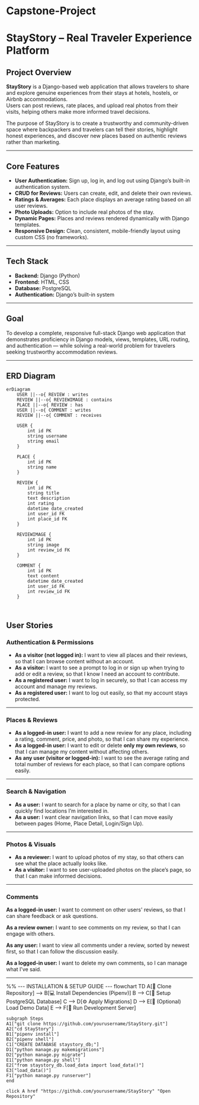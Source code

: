 # Capstone-Project

# StayStory – Real Traveler Experience Platform

## Project Overview
**StayStory** is a Django-based web application that allows travelers to share and explore genuine experiences from their stays at hotels, hostels, or Airbnb accommodations.  
Users can post reviews, rate places, and upload real photos from their visits, helping others make more informed travel decisions.  

The purpose of StayStory is to create a trustworthy and community-driven space where backpackers and travelers can tell their stories, highlight honest experiences, and discover new places based on authentic reviews rather than marketing.

---

## Core Features
- **User Authentication:** Sign up, log in, and log out using Django’s built-in authentication system.  
- **CRUD for Reviews:** Users can create, edit, and delete their own reviews.  
- **Ratings & Averages:** Each place displays an average rating based on all user reviews.  
- **Photo Uploads:** Option to include real photos of the stay.  
- **Dynamic Pages:** Places and reviews rendered dynamically with Django templates.  
- **Responsive Design:** Clean, consistent, mobile-friendly layout using custom CSS (no frameworks).  

---

## Tech Stack
- **Backend:** Django (Python)  
- **Frontend:** HTML, CSS  
- **Database:** PostgreSQL  
- **Authentication:** Django’s built-in system  

---

## Goal
To develop a complete, responsive full-stack Django web application that demonstrates proficiency in Django models, views, templates, URL routing, and authentication — while solving a real-world problem for travelers seeking trustworthy accommodation reviews.

---





## ERD Diagram



```mermaid
erDiagram
    USER ||--o{ REVIEW : writes
    REVIEW ||--o{ REVIEWIMAGE : contains
    PLACE ||--o{ REVIEW : has
    USER ||--o{ COMMENT : writes
    REVIEW ||--o{ COMMENT : receives

    USER {
        int id PK
        string username
        string email
    }

    PLACE {
        int id PK
        string name
    }

    REVIEW {
        int id PK
        string title
        text description
        int rating
        datetime date_created
        int user_id FK
        int place_id FK
    }

    REVIEWIMAGE {
        int id PK
        string image
        int review_id FK
    }

    COMMENT {
        int id PK
        text content
        datetime date_created
        int user_id FK
        int review_id FK
    }



```````



## User Stories

### Authentication & Permissions
- **As a visitor (not logged in):** I want to view all places and their reviews, so that I can browse content without an account.
- **As a visitor:** I want to see a prompt to log in or sign up when trying to add or edit a review, so that I know I need an account to contribute.
- **As a registered user:** I want to log in securely, so that I can access my account and manage my reviews.
- **As a registered user:** I want to log out easily, so that my account stays protected.

---

### Places & Reviews
- **As a logged-in user:** I want to add a new review for any place, including a rating, comment, price, and photo, so that I can share my experience.
- **As a logged-in user:** I want to edit or delete **only my own reviews**, so that I can manage my content without affecting others.
- **As any user (visitor or logged-in):** I want to see the average rating and total number of reviews for each place, so that I can compare options easily.

---

### Search & Navigation
- **As a user:** I want to search for a place by name or city, so that I can quickly find locations I’m interested in.
- **As a user:** I want clear navigation links, so that I can move easily between pages (Home, Place Detail, Login/Sign Up).

---

### Photos & Visuals
- **As a reviewer:** I want to upload photos of my stay, so that others can see what the place actually looks like.
- **As a visitor:** I want to see user-uploaded photos on the place’s page, so that I can make informed decisions.

---
### Comments

**As a logged-in user:** I want to comment on other users' reviews, so that I can share feedback or ask questions.

**As a review owner:** I want to see comments on my review, so that I can engage with others.

**As any user:** I want to view all comments under a review, sorted by newest first, so that I can follow the discussion easily.

**As a logged-in user:** I want to delete my own comments, so I can manage what I’ve said.

---
%% --- INSTALLATION & SETUP GUIDE ---
flowchart TD
    A[📁 Clone Repository] --> B[💻 Install Dependencies (Pipenv)]
    B --> C[🐘 Setup PostgreSQL Database]
    C --> D[⚙️ Apply Migrations]
    D --> E[🌱 (Optional) Load Demo Data]
    E --> F[🚀 Run Development Server]

    subgraph Steps
    A1["git clone https://github.com/yourusername/StayStory.git"]
    A2["cd StayStory"]
    B1["pipenv install"]
    B2["pipenv shell"]
    C1["CREATE DATABASE staystory_db;"]
    D1["python manage.py makemigrations"]
    D2["python manage.py migrate"]
    E1["python manage.py shell"]
    E2["from staystory_db.load_data import load_data()"]
    E3["load_data()"]
    F1["python manage.py runserver"]
    end

    click A href "https://github.com/yourusername/StayStory" "Open Repository"
